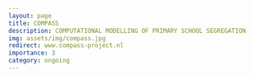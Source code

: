 ```yaml
---
layout: page
title: COMPASS
description: COMPUTATIONAL MODELLING OF PRIMARY SCHOOL SEGREGATION
img: assets/img/compass.jpg
redirect: www.compass-project.nl
importance: 3
category: ongoing
---
```

